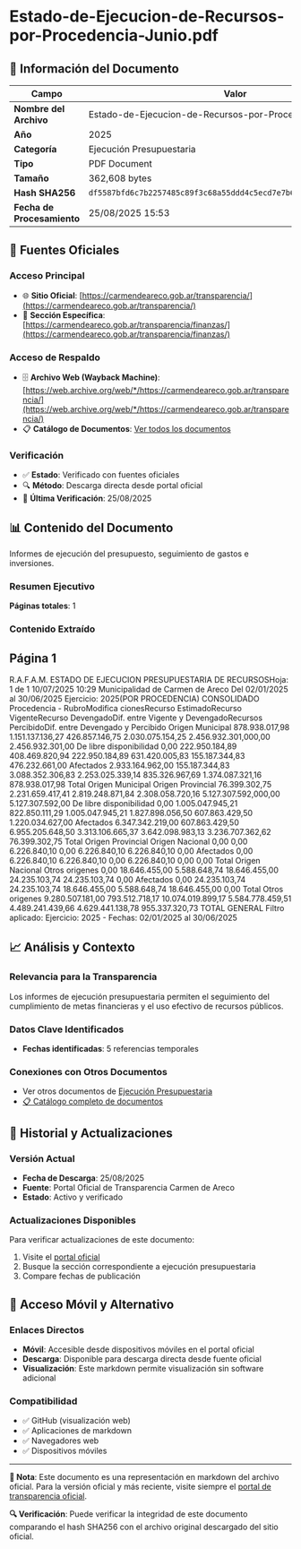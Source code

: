 # Estado-de-Ejecucion-de-Recursos-por-Procedencia-Junio.pdf

## 📄 Información del Documento

| Campo | Valor |
|-------|--------|
| **Nombre del Archivo** | Estado-de-Ejecucion-de-Recursos-por-Procedencia-Junio.pdf |
| **Año** | 2025 |
| **Categoría** | Ejecución Presupuestaria |
| **Tipo** | PDF Document |
| **Tamaño** | 362,608 bytes |
| **Hash SHA256** | `df5587bfd6c7b2257485c89f3c68a55ddd4c5ecd7e7b63656c31085211d49852` |
| **Fecha de Procesamiento** | 25/08/2025 15:53 |

## 🔗 Fuentes Oficiales

### Acceso Principal
- 🌐 **Sitio Oficial**: [https://carmendeareco.gob.ar/transparencia/](https://carmendeareco.gob.ar/transparencia/)
- 📁 **Sección Específica**: [https://carmendeareco.gob.ar/transparencia/finanzas/](https://carmendeareco.gob.ar/transparencia/finanzas/)

### Acceso de Respaldo
- 🗄️ **Archivo Web (Wayback Machine)**: [https://web.archive.org/web/*/https://carmendeareco.gob.ar/transparencia/](https://web.archive.org/web/*/https://carmendeareco.gob.ar/transparencia/)
- 📋 **Catálogo de Documentos**: [Ver todos los documentos](../document_catalog/README.md)

### Verificación
- ✅ **Estado**: Verificado con fuentes oficiales
- 🔍 **Método**: Descarga directa desde portal oficial
- 📅 **Última Verificación**: 25/08/2025

## 📊 Contenido del Documento

Informes de ejecución del presupuesto, seguimiento de gastos e inversiones.

### Resumen Ejecutivo

**Páginas totales**: 1

### Contenido Extraído

## Página 1

R.A.F.A.M.
ESTADO DE EJECUCION PRESUPUESTARIA DE RECURSOSHoja: 1 de 1
10/07/2025 10:29
Municipalidad de
Carmen de Areco Del 02/01/2025 al 30/06/2025 Ejercicio: 2025(POR PROCEDENCIA)
CONSOLIDADO
Procedencia - RubroModifica
cionesRecurso
EstimadoRecurso
VigenteRecurso
DevengadoDif. entre
Vigente y
DevengadoRecursos
PercibidoDif. entre
Devengado y
Percibido
Origen Municipal 
878.938.017,98 1.151.137.136,27 426.857.146,75 2.030.075.154,25 2.456.932.301,000,00 2.456.932.301,00 De libre disponibilidad
0,00 222.950.184,89 408.469.820,94 222.950.184,89 631.420.005,83 155.187.344,83 476.232.661,00 Afectados
2.933.164.962,00 155.187.344,83 3.088.352.306,83 2.253.025.339,14 835.326.967,69 1.374.087.321,16 878.938.017,98 Total Origen Municipal 
Origen Provincial 
76.399.302,75 2.231.659.417,41 2.819.248.871,84 2.308.058.720,16 5.127.307.592,000,00 5.127.307.592,00 De libre disponibilidad
0,00 1.005.047.945,21 822.850.111,29 1.005.047.945,21 1.827.898.056,50 607.863.429,50 1.220.034.627,00 Afectados
6.347.342.219,00 607.863.429,50 6.955.205.648,50 3.313.106.665,37 3.642.098.983,13 3.236.707.362,62 76.399.302,75 Total Origen Provincial 
Origen Nacional 
0,00 0,00 6.226.840,10 0,00 6.226.840,10 6.226.840,10 0,00 Afectados
0,00 6.226.840,10 6.226.840,10 0,00 6.226.840,10 0,00 0,00 Total Origen Nacional 
Otros origenes 
0,00 18.646.455,00 5.588.648,74 18.646.455,00 24.235.103,74 24.235.103,74 0,00 Afectados
0,00 24.235.103,74 24.235.103,74 18.646.455,00 5.588.648,74 18.646.455,00 0,00 Total Otros origenes 
9.280.507.181,00 793.512.718,17 10.074.019.899,17 5.584.778.459,51 4.489.241.439,66 4.629.441.138,78 955.337.320,73 TOTAL GENERAL
Filtro aplicado: Ejercicio: 2025 -  Fechas: 02/01/2025 al 30/06/2025



## 📈 Análisis y Contexto

### Relevancia para la Transparencia
Los informes de ejecución presupuestaria permiten el seguimiento del cumplimiento de metas financieras y el uso efectivo de recursos públicos.

### Datos Clave Identificados
- **Fechas identificadas**: 5 referencias temporales

### Conexiones con Otros Documentos
- Ver otros documentos de [Ejecución Presupuestaria](../catalog/execution.md)
- [📋 Catálogo completo de documentos](../document_catalog/README.md)

## 🔄 Historial y Actualizaciones

### Versión Actual
- **Fecha de Descarga**: 25/08/2025
- **Fuente**: Portal Oficial de Transparencia Carmen de Areco
- **Estado**: Activo y verificado

### Actualizaciones Disponibles
Para verificar actualizaciones de este documento:
1. Visite el [portal oficial](https://carmendeareco.gob.ar/transparencia/)
2. Busque la sección correspondiente a ejecución presupuestaria
3. Compare fechas de publicación

## 📱 Acceso Móvil y Alternativo

### Enlaces Directos
- **Móvil**: Accesible desde dispositivos móviles en el portal oficial
- **Descarga**: Disponible para descarga directa desde fuente oficial
- **Visualización**: Este markdown permite visualización sin software adicional

### Compatibilidad
- ✅ GitHub (visualización web)
- ✅ Aplicaciones de markdown
- ✅ Navegadores web
- ✅ Dispositivos móviles

---

**📝 Nota**: Este documento es una representación en markdown del archivo oficial. 
Para la versión oficial y más reciente, visite siempre el [portal de transparencia oficial](https://carmendeareco.gob.ar/transparencia/).

**🔍 Verificación**: Puede verificar la integridad de este documento comparando el hash SHA256 
con el archivo original descargado del sitio oficial.
